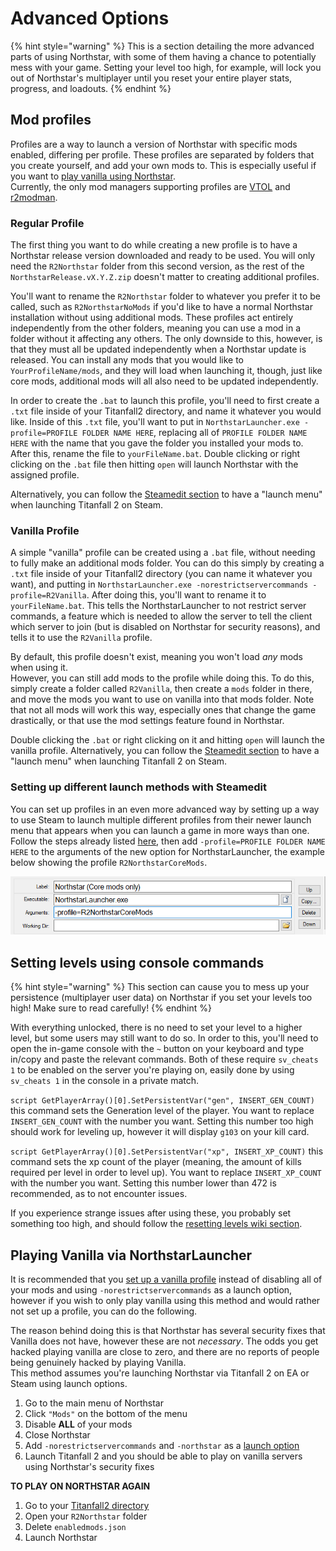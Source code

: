 # Advanced Options

{% hint style="warning" %}
This is a section detailing the more advanced parts of using Northstar, with some of them having a chance to potentially mess with your game. Setting your level too high, for example, will lock you out of Northstar's multiplayer until you reset your entire player stats, progress, and loadouts.
{% endhint %}

## Mod profiles <a href="#profiles" id="profiles"></a>

Profiles are a way to launch a version of Northstar with specific mods enabled, differing per profile. These profiles are separated by folders that you create yourself, and add your own mods to. This is especially useful if you want to [play vanilla using Northstar](advanced.md#vanilla-on-northstar).\
Currently, the only mod managers supporting profiles are [VTOL](https://github.com/BigSpice/VTOL) and [r2modman](https://thunderstore.io/package/ebkr/r2modman/).

### Regular Profile

The first thing you want to do while creating a new profile is to have a Northstar release version downloaded and ready to be used. You will only need the `R2Northstar` folder from this second version, as the rest of the `NorthstarRelease.vX.Y.Z.zip` doesn't matter to creating additional profiles.

You'll want to rename the `R2Northstar` folder to whatever you prefer it to be called, such as `R2NorthstarNoMods` if you'd like to have a normal Northstar installation without using additional mods. These profiles act entirely independently from the other folders, meaning you can use a mod in a folder without it affecting any others. The only downside to this, however, is that they must all be updated independently when a Northstar update is released. You can install any mods that you would like to `YourProfileName/mods`, and they will load when launching it, though, just like core mods, additional mods will all also need to be updated independently. 

In order to create the `.bat` to launch this profile, you'll need to first create a `.txt` file inside of your Titanfall2 directory, and name it whatever you would like. Inside of this `.txt` file, you'll want to put in `NorthstarLauncher.exe -profile=PROFILE FOLDER NAME HERE`, replacing all of `PROFILE FOLDER NAME HERE` with the name that you gave the folder you installed your mods to. After this, rename the file to `yourFileName.bat`. Double clicking or right clicking on the `.bat` file then hitting `open` will launch Northstar with the assigned profile.

Alternatively, you can follow the [Steamedit section](advanced.md#setting-up-different-launch-methods-with-steamedit) to have a "launch menu" when launching Titanfall 2 on Steam.

### Vanilla Profile

A simple "vanilla" profile can be created using a `.bat` file, without needing to fully make an additional mods folder. You can do this simply by creating a `.txt` file inside of your Titanfall2 directory (you can name it whatever you want), and putting in `NorthstarLauncher.exe -norestrictservercommands -profile=R2Vanilla`.
After doing this, you'll want to rename it to `yourFileName.bat`.
This tells the NorthstarLauncher to not restrict server commands, a feature which is needed to allow the server to tell the client which server to join (but is disabled on Northstar for security reasons), and tells it to use the `R2Vanilla` profile.

By default, this profile doesn't exist, meaning you won't load _any_ mods when using it.\
However, you can still add mods to the profile while doing this. To do this, simply create a folder called `R2Vanilla`, then create a `mods` folder in there, and move the mods you want to use on vanilla into that mods folder. Note that not all mods will work this way, especially ones that change the game drastically, or that use the mod settings feature found in Northstar.

Double clicking the `.bat` or right clicking on it and hitting `open` will launch the vanilla profile. Alternatively, you can follow the [Steamedit section](advanced.md#setting-up-different-launch-methods-with-steamedit) to have a "launch menu" when launching Titanfall 2 on Steam.

### Setting up different launch methods with Steamedit

You can set up profiles in an even more advanced way by setting up a way to use Steam to launch multiple different profiles from their newer launch menu that appears when you can launch a game in more ways than one. Follow the steps already listed [here](../installing-northstar/basic-setup.md#adding-alternate-launch-option-for-steam), then add `-profile=PROFILE FOLDER NAME HERE` to the arguments of the new option for NorthstarLauncher, the example below showing the profile `R2NorthstarCoreMods`.

![SteamEdit using Northstar Profiles](../images/steamedit-profiles.png)

## Setting levels using console commands <a href="#set-level" id="set-level"></a>

{% hint style="warning" %}
This section can cause you to mess up your persistence (multiplayer user data) on Northstar if you set your levels too high! Make sure to read carefully!
{% endhint %}

With everything unlocked, there is no need to set your level to a higher level, but some users may still want to do so. In order to this, you'll need to open the in-game console with the `~` button on your keyboard and type in/copy and paste the relevant commands. Both of these require `sv_cheats 1` to be enabled on the server you're playing on, easily done by using `sv_cheats 1` in the console in a private match. 

`script GetPlayerArray()[0].SetPersistentVar("gen", INSERT_GEN_COUNT)` this command sets the Generation level of the player. You want to replace `INSERT_GEN_COUNT` with the number you want. Setting this number too high should work for leveling up, however it will display `g103` on your kill card.

`script GetPlayerArray()[0].SetPersistentVar("xp", INSERT_XP_COUNT)` this command sets the xp count of the player (meaning, the amount of kills required per level in order to level up). You want to replace `INSERT_XP_COUNT` with the number you want. Setting this number lower than 472 is recommended, as to not encounter issues.

If you experience strange issues after using these, you probably set something too high, and should follow the [resetting levels wiki section](../installing-northstar/troubleshooting.md#i-used-a-command-to-set-my-playergun-xp-level-and-i-set-it-too-high-so-now-my-game-crashes-when-trying-to-join-multiplayer).

## Playing Vanilla via NorthstarLauncher <a href="#vanilla-on-northstar" id="vanilla-on-northstar"></a>

It is recommended that you [set up a vanilla profile](advanced.md#profiles) instead of disabling all of your mods and using `-norestrictservercommands` as a launch option, however if you wish to only play vanilla using this method and would rather not set up a profile, you can do the following.

The reason behind doing this is that Northstar has several security fixes that Vanilla does not have, however these are not *necessary*. The odds you get hacked playing vanilla are close to zero, and there are no reports of people being genuinely hacked by playing Vanilla.\
This method assumes you're launching Northstar via Titanfall 2 on EA or Steam using launch options.

1. Go to the main menu of Northstar 
2. Click `"Mods"` on the bottom of the menu
3. Disable **ALL** of your mods
4. Close Northstar
5. Add `-norestrictservercommands` and `-northstar` as a [launch option](../installing-northstar/troubleshooting.md#launch-opts)
6. Launch Titanfall 2 and you should be able to play on vanilla servers using Northstar's security fixes

**TO PLAY ON NORTHSTAR AGAIN**

1. Go to your [Titanfall2 directory](../installing-northstar/troubleshooting.md#game-location)
2. Open your `R2Northstar` folder
3. Delete `enabledmods.json`
4. Launch Northstar
